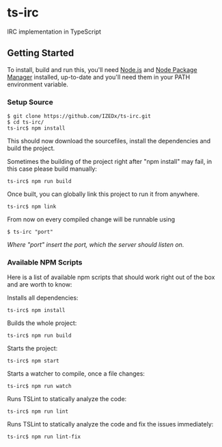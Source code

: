 # ts-irc

IRC implementation in TypeScript

## Getting Started

To install, build and run this, you'll need [Node.js](https://nodejs.org) and [Node Package Manager](https://www.npmjs.com/) installed, up-to-date and you'll need them in your PATH environment variable.

### Setup Source

```
$ git clone https://github.com/IZEDx/ts-irc.git
$ cd ts-irc/
ts-irc$ npm install
```

This should now download the sourcefiles, install the dependencies and build the project.

Sometimes the building of the project right after "npm install" may fail, in this case please build manually:

```
ts-irc$ npm run build
```

Once built, you can globally link this project to run it from anywhere.

```
ts-irc$ npm link
```

From now on every compiled change will be runnable using

```
$ ts-irc "port"
```

*Where "port" insert the port, which the server should listen on.*

### Available NPM Scripts

Here is a list of available npm scripts that should work right out of the box and are worth to know:

Installs all dependencies:

```
ts-irc$ npm install
```

Builds the whole project:

```
ts-irc$ npm run build
```

Starts the project:

```
ts-irc$ npm start
```

Starts a watcher to compile, once a file changes:

```
ts-irc$ npm run watch
```

Runs TSLint to statically analyze the code:

```
ts-irc$ npm run lint
```

Runs TSLint to statically analyze the code and fix the issues immediately:

```
ts-irc$ npm run lint-fix
```
